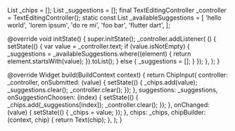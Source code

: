 List<String> \_chips = [];
List<String> \_suggestions = [];
final TextEditingController \_controller = TextEditingController();
static const List<String> \_availableSuggestions = [
'hello world',
'lorem ipsum',
'do re mi',
'foo bar',
'flutter dart',
];

@override
void initState() {
super.initState();
\_controller.addListener(
() {
setState(() {
var value = \_controller.text;
if (value.isNotEmpty) {
\_suggestions = \_availableSuggestions.where((element) {
return element.startsWith(value);
}).toList();
} else {
\_suggestions = [];
}
});
},
);
}

@override
Widget build(BuildContext context) {
return ChipInput<String>(
controller: \_controller,
onSubmitted: (value) {
setState(() {
\_chips.add(value);
\_suggestions.clear();
\_controller.clear();
});
},
suggestions: \_suggestions,
onSuggestionChoosen: (index) {
setState(() {
\_chips.add(\_suggestions[index]);
\_controller.clear();
});
},
onChanged: (value) {
setState(() {
\_chips = value;
});
},
chips: \_chips,
chipBuilder: (context, chip) {
return Text(chip);
},
);
}
